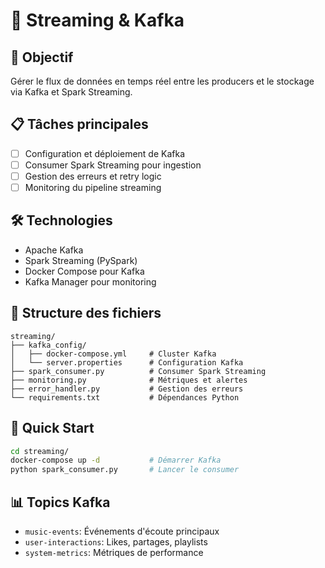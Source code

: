 # 🌊 Streaming & Kafka

## 🎯 Objectif
Gérer le flux de données en temps réel entre les producers et le stockage via Kafka et Spark Streaming.

## 📋 Tâches principales
- [ ] Configuration et déploiement de Kafka
- [ ] Consumer Spark Streaming pour ingestion
- [ ] Gestion des erreurs et retry logic
- [ ] Monitoring du pipeline streaming

## 🛠️ Technologies
- Apache Kafka
- Spark Streaming (PySpark)
- Docker Compose pour Kafka
- Kafka Manager pour monitoring

## 📁 Structure des fichiers
```
streaming/
├── kafka_config/
│   ├── docker-compose.yml     # Cluster Kafka
│   └── server.properties      # Configuration Kafka
├── spark_consumer.py          # Consumer Spark Streaming
├── monitoring.py              # Métriques et alertes
├── error_handler.py           # Gestion des erreurs
└── requirements.txt           # Dépendances Python
```

## 🚀 Quick Start
```bash
cd streaming/
docker-compose up -d           # Démarrer Kafka
python spark_consumer.py       # Lancer le consumer
```

## 📊 Topics Kafka
- `music-events`: Événements d'écoute principaux
- `user-interactions`: Likes, partages, playlists
- `system-metrics`: Métriques de performance
